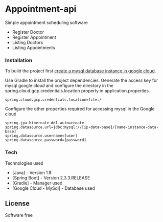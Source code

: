 # Appointment-api

Simple appointment scheduling software

  - Register Doctor
  - Register Appointment
  - Listing Doctors
  - Listing Appointments
  
 ### Installation


To build the project first [create a mysql database instance in google cloud](https://cloud.google.com/sql/docs/mysql/create-instance?hl=pt-br).

Use Gradle to install the project dependencies. Generate the access key for mysql google cloud and configure the directory in the spring.cloud.gcp.credentials.location property in application.properties.
```
spring.cloud.gcp.credentials.location=file:/
```
Configure the other properties required for accessing mysql in the Google cloud
```
spring.jpa.hibernate.ddl-auto=create
spring.datasource.url=jdbc:mysql://[ip-data-base]/[name-instance-data-base]
spring.datasource.username=[user]
spring.datasource.password=[password]
```

### Tech

Technologies used

* [Java] - Version 1.8
* [Spring Boot] - Version 2.3.3.RELEASE
* [Gradle] - Manager used 
* [Google Cloud - MySql] - Database used

License
----

Software free